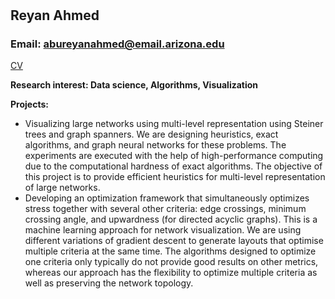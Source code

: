 #
## Reyan Ahmed
### Email: abureyanahmed@email.arizona.edu
[CV](http://cgi.cs.arizona.edu/~abureyanahmed/reyan_ahmed.pdf)

**Research interest: Data science, Algorithms, Visualization**

**Projects:**
- Visualizing large networks using multi-level representation using Steiner trees and graph spanners. We are designing heuristics, exact algorithms, and graph neural networks for these problems. The experiments are executed with the help of high-performance computing due to the computational hardness of exact algorithms. The objective of this project is to provide efficient heuristics for multi-level representation of large networks.
- Developing an optimization framework that simultaneously optimizes stress together with several other criteria: edge crossings, minimum crossing angle, and upwardness (for directed acyclic graphs). This is a machine learning approach for network visualization. We are using different variations of gradient descent to generate layouts that optimise multiple criteria at the same time. The algorithms designed to optimize one criteria only typically do not provide good results on other metrics, whereas our approach has the flexibility to optimize multiple criteria as well as preserving the network topology.


